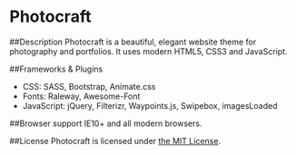 # Photocraft

##Description
Photocraft is a beautiful, elegant website theme for photography and portfolios. It uses modern HTML5, CSS3 and JavaScript.

##Frameworks & Plugins
* CSS: SASS, Bootstrap, Animate.css
* Fonts: Raleway, Awesome-Font
* JavaScript: jQuery, Filterizr, Waypoints.js, Swipebox, imagesLoaded

##Browser support
IE10+ and all modern browsers.

##License
Photocraft is licensed under [the MIT License](https://opensource.org/licenses/MIT).

